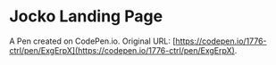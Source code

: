# Jocko Landing Page

A Pen created on CodePen.io. Original URL: [https://codepen.io/1776-ctrl/pen/ExgErpX](https://codepen.io/1776-ctrl/pen/ExgErpX).


